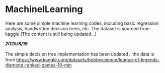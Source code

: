 # MachinelLearning
Here are some simple machine learning codes, including basic regression analysis, handwritten decision trees, etc. The dataset is sourced from kaggle
(The content is still being updated...)

***2025/8/19***

The simple decision tree implementation has been updated，the data is from https://www.kaggle.com/datasets/bobbyscience/league-of-legends-diamond-ranked-games-10-min

